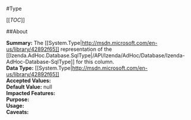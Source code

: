#Type

[[_TOC_]]

##About

**Summary:** The [[System.Type|http://msdn.microsoft.com/en-us/library/42892f65]] representation of the [[Izenda.AdHoc.Database.SqlType|/API/Izenda/AdHoc/Database/Izenda-AdHoc-Database-SqlType]] for this column.  
**Data Type:** [[System.Type|http://msdn.microsoft.com/en-us/library/42892f65]]  
**Accepted Values:**   
**Default Value:** null  
**Impacted Features:**   
**Purpose:**   
**Usage:**   
**Caveats:**   

